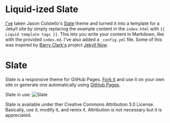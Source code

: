 Liquid-ized Slate
=================

[I've](https://mspacek.github.io) taken Jason Colstello's
[Slate](https://github.com/jsncostello/slate/) theme and turned it into a template for a
Jekyll site by simply replacing the example content in the `index.html` with `{{ Liquid
template tags }}`. This lets you write your content in Markdown, like with the provided
`index.md`. I've also added a `_config.yml` file. Some of this was inspired by [Barry
Clark's](https://github.com/barryclark) project [Jekyll Now](http://www.jekyllnow.com/).

Slate
=====

Slate is a responsive theme for GitHub Pages. [Fork it](https://github.com/jsncostello/slate/)
and use it on your own site or generate one automatically using [GitHub
Pages](http://pages.github.com).

Slate in use:
![Slate](https://f.cloud.github.com/assets/416727/1730110/c72a2f96-62d3-11e3-9d6f-efc53e24aeb2.png)

Slate is available under ther Creative Commons Attribution 3.0 License. Basically, use it,
modify it, and remix it. Attribution is not necessary but it is appreciated.
